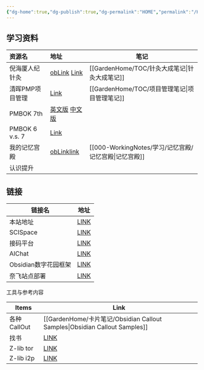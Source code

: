 ```yaml
---
{"dg-home":true,"dg-publish":true,"dg-permalink":"HOME","permalink":"/HOME/","tags":"gardenEntry","dgPassFrontmatter":true}
---
```



## 学习资料

| 资源名          | 地址                                                                                                                                                                                                                              | 笔记             |
|:--------------- |:--------------------------------------------------------------------------------------------------------------------------------------------------------------------------------------------------------------------------------- | ---------------- |
| 倪海厦人纪针灸  | [obLink](obsidian://web-open?url=https://www.bilibili.com/video/BV1mD4y1r7Df/) [Link](https://www.bilibili.com/video/BV1mD4y1r7Df/)                                                                                               | [[GardenHome/TOC/针灸大成笔记\|针灸大成笔记]] |
| 清晖PMP项目管理 | [Link](https://app5dvjrqzs8379.h5.xiaoeknow.com/homepage/10)                                                                                                                                                                      | [[GardenHome/TOC/项目管理笔记\|项目管理笔记]] |
| PMBOK 7th       | [英文版](https://picbed-1253586264.cos.ap-guangzhou.myqcloud.com/notes/PMI：PMBOK第七版英文版（无水印密码）.pdf) [中文版](https://picbed-1253586264.cos.ap-guangzhou.myqcloud.com/notes/PMI：PMBOK第七版中文版（无水印密码）.pdf) |                  |
| PMBOK 6 v.s. 7  | [Link](https://www.bilibili.com/read/cv19009868)                                                                                                                                                                                  |                  |
| 我的记忆宫殿    | [obLink](obsidian://web-open?url=https://www.bilibili.com/video/BV1SB4y1y75P/)[link](https://www.bilibili.com/video/BV1SB4y1y75P/)                                                                                                | [[000-WorkingNotes/学习/记忆宫殿/记忆宫殿\|记忆宫殿]]     |
| 认识提升        |                                                                                                                                                                                                                                   |                  |


## 链接

| 链接名               | 地址                                 |
| -------------------- | ------------------------------------ |
| 本站地址             | [LINK](https://garden.taotechip.com) |
| SCISpace             | [LINK](https://typeset.io/)          |
| 接码平台             | [LINK](https://sms-activate.org/cn)  |
| AIChat               | [LINK](https://chat.openai.com/chat) |
| Obsidian数字花园框架 | [LINK](https://dg-docs.ole.dev/)     |
| 奈飞站点部署         | [LINK](https://app.netlify.com)      |

工具与参考内容

| Items       | Link                                                                           |
| ----------- | ------------------------------------------------------------------------------ |
| 各种CallOut | [[GardenHome/卡片笔记/Obsidian Callout Samples\|Obsidian Callout Samples]]                                                   |
| 找书        | [LINK](https://zlib.zu1k.com/)                                                 |
| Z-lib tor   | [LINK](http://bookszlibb74ugqojhzhg2a63w5i2atv5bqarulgczawnbmsb6s6qead.onion/) |
| Z-lib i2p   | [LINK](http://kkd7tiqf5lv3olqfdnkw4znmmmmnjo2xqlxrp5ntthp6juowaiha.b32.i2p/)                                                                               |
